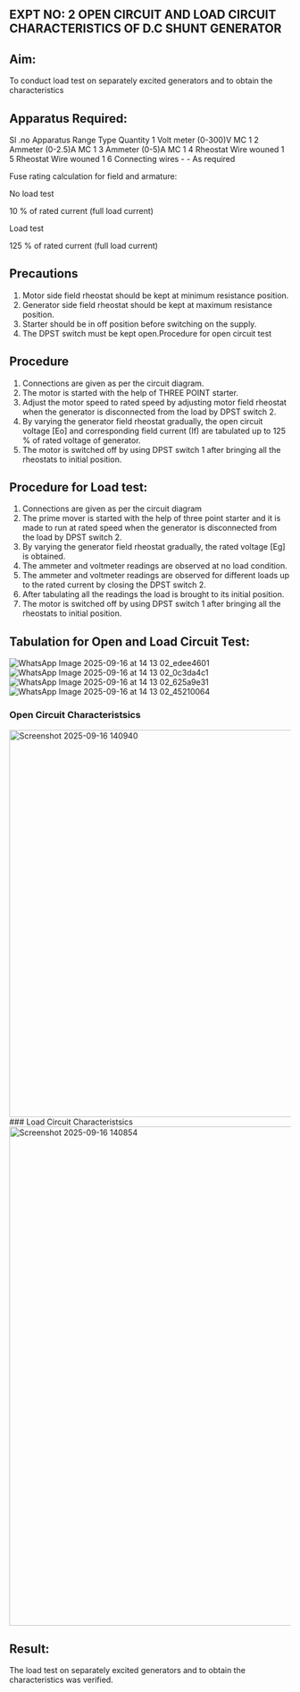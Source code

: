 ## EXPT NO: 2 OPEN CIRCUIT AND LOAD CIRCUIT CHARACTERISTICS OF D.C SHUNT GENERATOR

## Aim:
To conduct load test on separately excited generators and to obtain the characteristics

## Apparatus Required:

Sl .no	Apparatus	Range	Type	Quantity
1	Volt meter	(0-300)V	MC	1
2	Ammeter	(0-2.5)A	MC	1
3	Ammeter	(0-5)A	MC	1
4	Rheostat		Wire wouned	1
5	Rheostat		Wire wouned	1
6	Connecting wires	-	-	As required

Fuse rating calculation for field and armature:

No load test

10 % of rated current (full load current)

Load test

125 % of rated current (full load current)

## Precautions

1.   Motor side field rheostat should be kept at minimum resistance position.
2.   Generator side field rheostat should be kept at maximum resistance position.
3.   Starter should be in off position before switching on the supply.
4.   The DPST switch must be kept open.Procedure for open circuit test
## Procedure
1.   Connections are given as per the circuit diagram.
2.   The motor is started with the help of THREE POINT starter.
3.   Adjust the motor speed to rated speed by adjusting motor field rheostat when the generator is disconnected from the load by DPST switch 2.
4.   By  varying  the  generator  field  rheostat  gradually,  the  open  circuit  voltage  [Eo]  and corresponding field current (If) are tabulated up to 125 % of rated voltage of generator.
5.   The motor is switched off by using DPST switch 1 after bringing all the rheostats to initial position.

## Procedure for Load test:

1.   Connections are given as per the circuit diagram
2.   The prime mover is started with the help of three point starter and it is made to run at rated speed when the generator is disconnected from the load by DPST switch 2.
3.   By varying the generator field rheostat gradually, the rated voltage [Eg] is obtained.
4.   The ammeter and voltmeter readings are observed at no load condition.
5.   The ammeter and voltmeter readings are observed for different loads up to the rated current by closing the DPST switch 2.
6.   After tabulating all the readings the load is brought to its initial position.
7.   The motor is switched off by using DPST switch 1 after bringing all the rheostats to initial position.

## Tabulation for Open and Load Circuit Test:
![WhatsApp Image 2025-09-16 at 14 13 02_edee4601](https://github.com/user-attachments/assets/f7dd196c-f045-4d3a-a8be-b4afb0ef4df5)
![WhatsApp Image 2025-09-16 at 14 13 02_0c3da4c1](https://github.com/user-attachments/assets/6fe41067-09c7-4c22-a3d5-0171afe8ab3f)
![WhatsApp Image 2025-09-16 at 14 13 02_625a9e31](https://github.com/user-attachments/assets/27b02fe0-38ff-4c9f-994c-f71c4df82719)
![WhatsApp Image 2025-09-16 at 14 13 02_45210064](https://github.com/user-attachments/assets/a28da462-d17e-4376-8aad-51bad90592e8)
<br>
### Open Circuit Characteristsics
<img width="937" height="692" alt="Screenshot 2025-09-16 140940" src="https://github.com/user-attachments/assets/9957b2dc-d0fb-4436-b4cd-0781a96b3657" />
### Load Circuit Characteristsics
<img width="1016" height="892" alt="Screenshot 2025-09-16 140854" src="https://github.com/user-attachments/assets/b9302e7c-1d9b-433c-9d77-0153f6238b56" />

## Result:
The load test on separately excited generators and to obtain the characteristics was verified.

